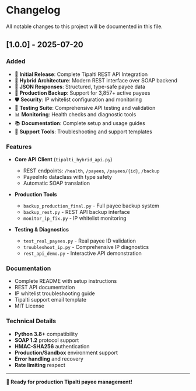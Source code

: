 # Changelog

All notable changes to this project will be documented in this file.

## [1.0.0] - 2025-07-20

### Added
- 🚀 **Initial Release**: Complete Tipalti REST API Integration
- 🔄 **Hybrid Architecture**: Modern REST interface over SOAP backend
- 📱 **JSON Responses**: Structured, type-safe payee data
- 💾 **Production Backup**: Support for 3,857+ active payees
- 🛡️ **Security**: IP whitelist configuration and monitoring
- 🧪 **Testing Suite**: Comprehensive API testing and validation
- 📊 **Monitoring**: Health checks and diagnostic tools
- 📚 **Documentation**: Complete setup and usage guides
- 🔧 **Support Tools**: Troubleshooting and support templates

### Features
- **Core API Client** (`tipalti_hybrid_api.py`)
  - REST endpoints: `/health`, `/payees`, `/payees/{id}`, `/backup`
  - PayeeInfo dataclass with type safety
  - Automatic SOAP translation
  
- **Production Tools**
  - `backup_production_final.py` - Full payee backup system
  - `backup_rest.py` - REST API backup interface
  - `monitor_ip_fix.py` - IP whitelist monitoring
  
- **Testing & Diagnostics**
  - `test_real_payees.py` - Real payee ID validation
  - `troubleshoot_ip.py` - Comprehensive IP diagnostics
  - `rest_api_demo.py` - Interactive API demonstration

### Documentation
- Complete README with setup instructions
- REST API documentation
- IP whitelist troubleshooting guide
- Tipalti support email template
- MIT License

### Technical Details
- **Python 3.8+** compatibility
- **SOAP 1.2** protocol support
- **HMAC-SHA256** authentication
- **Production/Sandbox** environment support
- **Error handling** and recovery
- **Rate limiting** respect

---

**🎯 Ready for production Tipalti payee management!** 